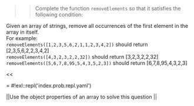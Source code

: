 >>Complete the function <code>removeElements</code> so that it satisfies the following condition:
<p>Given an array of strings, remove all occurrences of the first element in the array in itself.<br/>
For example:<br/>
<code>removeElements([1,2,3,5,6,2,1,1,2,3,4,2])</code> should return [2,3,5,6,2,2,3,4,2]<br/>
<code>removeElements([4,3,2,3,2,2,32])</code> should return [3,2,3,2,2,32]<br/>
<code>removeElements([5,6,7,8,95,5,4,3,5,2,3])</code> should return [6,7,8,95,4,3,2,3]</p><<

= #!exl::repl('index.prob.repl.yaml')

||Use the object properties of an array to solve this question ||
